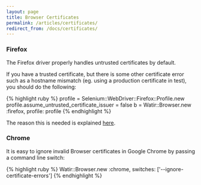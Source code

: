 ```yaml
---
layout: page
title: Browser Certificates
permalink: /articles/certificates/
redirect_from: /docs/certificates/
---
```


### Firefox

The Firefox driver properly handles untrusted certificates by default.

If you have a trusted certificate, but there is some other certificate error such as a hostname mismatch (eg. using a production certificate in test), you should do the following:

{% highlight ruby %}
profile = Selenium::WebDriver::Firefox::Profile.new
profile.assume_untrusted_certificate_issuer = false
b = Watir::Browser.new :firefox, profile: profile
{% endhighlight %}

The reason this is needed is explained [here](https://github.com/SeleniumHQ/selenium/wiki/Untrusted-SSL-Certificates#implementation-details).

### Chrome

It is easy to ignore invalid Browser certificates in Google Chrome by passing a command line switch:

{% highlight ruby %}
Watir::Browser.new :chrome, switches: ['--ignore-certificate-errors']
{% endhighlight %}
